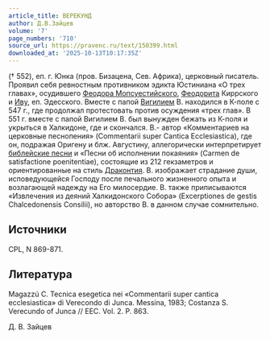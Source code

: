 ```yaml
---
article_title: ВЕРЕКУНД
author: Д.В.Зайцев
volume: '7'
page_numbers: '710'
source_url: https://pravenc.ru/text/150399.html
downloaded_at: '2025-10-13T10:17:35Z'
---
```


(† 552), еп. г. Юнка (пров. Бизацена, Сев. Африка), церковный писатель. Проявил себя ревностным противником эдикта Юстиниана «О трех главах», осудившего [Феодора Мопсуестийского](<https://pravenc.ru/text/Феодора Мопсуестийского.html>), [Феодорита](https://pravenc.ru/text/Феодорит.html) Киррского и [Иву](https://pravenc.ru/text/Иву.html), еп. Эдесского. Вместе с папой [Вигилием](https://pravenc.ru/text/Вигилием.html) В. находился в К-поле с 547 г., где продолжал протестовать против осуждения «трех глав». В 551 г. вместе с папой Вигилием В. был вынужден бежать из К-поля и укрыться в Халкидоне, где и скончался. В.- автор «Комментариев на церковные песнопения» (Commentarii super Cantica Ecclesiastica), где он, подражая Оригену и блж. Августину, аллегорически интерпретирует [библейские песни](<https://pravenc.ru/text/библейские песни.html>) и «Песни об исполнении покаяния» (Carmen de satisfactione poenitentiae), состоящие из 212 гекзаметров и ориентированные на стиль [Драконтия](https://pravenc.ru/text/Драконтия.html). В. изображает страдание души, исповедующейся Господу после печального жизненного опыта и возлагающей надежду на Его милосердие. В. также приписываются «Извлечения из деяний Халкидонского Собора» (Excerptiones de gestis Chalcedonensis Consilii), но авторство В. в данном случае сомнительно.

## Источники

CPL, N 869-871.

## Литература

Magazzú C. Tecnica esegetica nei «Commentarii super cantica ecclesiastica» di Verecondo di Junca. Messina, 1983; Costanza S. Verecundo of Junca // EEC. Vol. 2. P. 863.

Д. В. Зайцев
